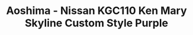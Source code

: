---
layout: product
title: "Aoshima - Nissan KGC110 Ken Mary Skyline Custom Style Purple"
price: "TBA" 
desc: "N/A"
img_path: "/assets/img/AO80474.jpg"
brand: "N/A"
available: false
special_offer: false
new: false
soon: false
cat: "010000"
subcat: "013700"
subsubcat: "0N/A"
sifra: "AO80474"
popular: false
---